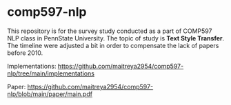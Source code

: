 # comp597-nlp


This repository is for the survey study conducted as a part of COMP597 NLP class in PennState University. The topic of study is **Text Style Transfer**. The timeline were adjusted a bit in order to compensate the lack of papers before 2010.

Implementations: https://github.com/maitreya2954/comp597-nlp/tree/main/implementations

Paper: https://github.com/maitreya2954/comp597-nlp/blob/main/paper/main.pdf
